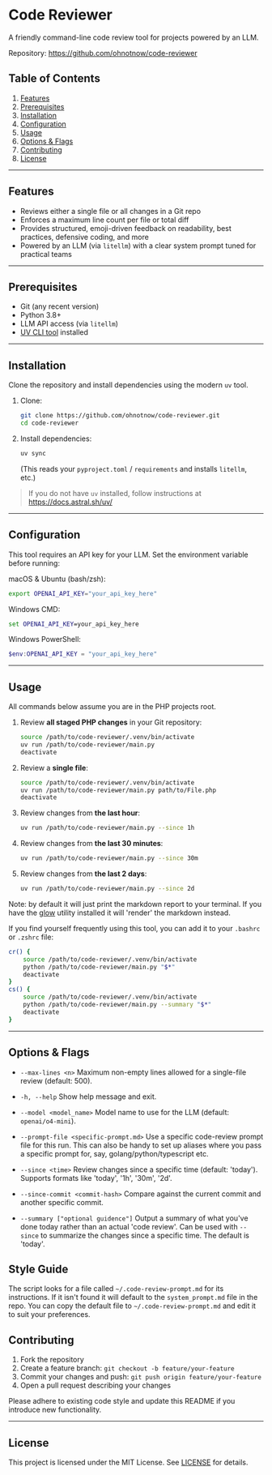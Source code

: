 # Code Reviewer

A friendly command-line code review tool for projects powered by an LLM.

Repository: https://github.com/ohnotnow/code-reviewer

## Table of Contents
1. [Features](#features)
2. [Prerequisites](#prerequisites)
3. [Installation](#installation)
4. [Configuration](#configuration)
5. [Usage](#usage)
6. [Options & Flags](#options--flags)
7. [Contributing](#contributing)
8. [License](#license)

---

## Features
- Reviews either a single file or all changes in a Git repo
- Enforces a maximum line count per file or total diff
- Provides structured, emoji-driven feedback on readability, best practices, defensive coding, and more
- Powered by an LLM (via `litellm`) with a clear system prompt tuned for practical teams

---

## Prerequisites
- Git (any recent version)
- Python 3.8+
- LLM API access (via `litellm`)
- [UV CLI tool](https://docs.astral.sh/uv/) installed

---

## Installation

Clone the repository and install dependencies using the modern `uv` tool.

1. Clone:
   ```bash
   git clone https://github.com/ohnotnow/code-reviewer.git
   cd code-reviewer
   ```

2. Install dependencies:
   ```bash
   uv sync
   ```
   (This reads your `pyproject.toml` / `requirements` and installs `litellm`, etc.)

> If you do not have `uv` installed, follow instructions at https://docs.astral.sh/uv/

---

## Configuration

This tool requires an API key for your LLM. Set the environment variable before running:

macOS & Ubuntu (bash/zsh):
```bash
export OPENAI_API_KEY="your_api_key_here"
```

Windows CMD:
```cmd
set OPENAI_API_KEY=your_api_key_here
```

Windows PowerShell:
```powershell
$env:OPENAI_API_KEY = "your_api_key_here"
```

---

## Usage

All commands below assume you are in the PHP projects root.

1. Review **all staged PHP changes** in your Git repository:
   ```bash
   source /path/to/code-reviewer/.venv/bin/activate
   uv run /path/to/code-reviewer/main.py
   deactivate
   ```

2. Review a **single file**:
   ```bash
   source /path/to/code-reviewer/.venv/bin/activate
   uv run /path/to/code-reviewer/main.py path/to/File.php
   deactivate
   ```

3. Review changes from **the last hour**:
   ```bash
   uv run /path/to/code-reviewer/main.py --since 1h
   ```

4. Review changes from **the last 30 minutes**:
   ```bash
   uv run /path/to/code-reviewer/main.py --since 30m
   ```

5. Review changes from **the last 2 days**:
   ```bash
   uv run /path/to/code-reviewer/main.py --since 2d
   ```

Note: by default it will just print the markdown report to your terminal.  If you have the [glow](https://github.com/charmbracelet/glow) utility installed it will 'render' the markdown instead.

If you find yourself frequently using this tool, you can add it to your `.bashrc` or `.zshrc` file:

```bash
cr() {
    source /path/to/code-reviewer/.venv/bin/activate
    python /path/to/code-reviewer/main.py "$*"
    deactivate
}
cs() {
    source /path/to/code-reviewer/.venv/bin/activate
    python /path/to/code-reviewer/main.py --summary "$*"
    deactivate
}
```
---

## Options & Flags

- `--max-lines <n>`
  Maximum non-empty lines allowed for a single-file review (default: 500).

- `-h, --help`
  Show help message and exit.

- `--model <model_name>`
  Model name to use for the LLM (default: `openai/o4-mini`).

- `--prompt-file <specific-prompt.md>`
  Use a specific code-review prompt file for this run.  This can also be handy to set up aliases where you pass a specific prompt for, say, golang/python/typescript etc.

- `--since <time>`
  Review changes since a specific time (default: 'today'). Supports formats like 'today', '1h', '30m', '2d'.

- `--since-commit <commit-hash>`
  Compare against the current commit and another specific commit.

- `--summary ["optional guidence"]`
  Output a summary of what you've done today rather than an actual 'code review'.  Can be used with `--since` to summarize the changes since a specific time.  The default is 'today'.

## Style Guide

The script looks for a file called `~/.code-review-prompt.md` for its instructions.  If it isn't found it will default to the `system_prompt.md` file in the repo.  You can copy the default file to `~/.code-review-prompt.md` and edit it to suit your preferences.


## Contributing

1. Fork the repository
2. Create a feature branch: `git checkout -b feature/your-feature`
3. Commit your changes and push: `git push origin feature/your-feature`
4. Open a pull request describing your changes

Please adhere to existing code style and update this README if you introduce new functionality.

---

## License

This project is licensed under the MIT License.
See [LICENSE](LICENSE) for details.
